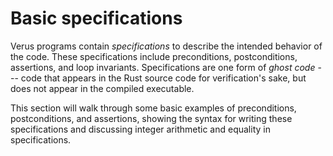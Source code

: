 # Basic specifications

Verus programs contain *specifications* to describe the
intended behavior of the code.
These specifications include preconditions, postconditions, assertions, and loop invariants.
Specifications are one form of *ghost code* --- code that appears in the Rust source code for verification's sake,
but does not appear in the compiled executable.

This section will walk through some basic examples of preconditions, postconditions,
and assertions, showing the syntax for writing these specifications
and discussing integer arithmetic and equality in specifications.
